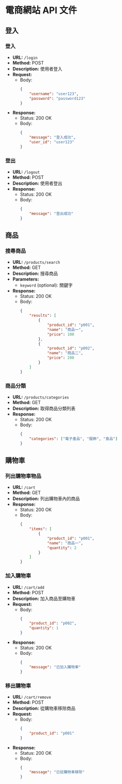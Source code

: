 # 電商網站 API 文件

## 登入

### 登入

- **URL:** `/login`
- **Method:** POST
- **Description:** 使用者登入
- **Request:**
  - Body:
    ```json
    {
        "username": "user123",
        "password": "password123"
    }
    ```
- **Response:**
  - Status: 200 OK
  - Body:
    ```json
    {
        "message": "登入成功",
        "user_id": "user123"
    }
    ```

### 登出

- **URL:** `/logout`
- **Method:** POST
- **Description:** 使用者登出
- **Response:**
  - Status: 200 OK
  - Body:
    ```json
    {
        "message": "登出成功"
    }
    ```

## 商品

### 搜尋商品

- **URL:** `/products/search`
- **Method:** GET
- **Description:** 搜尋商品
- **Parameters:**
  - `keyword` (optional): 關鍵字
- **Response:**
  - Status: 200 OK
  - Body:
    ```json
    {
        "results": [
            {
                "product_id": "p001",
                "name": "商品一",
                "price": 100
            },
            {
                "product_id": "p002",
                "name": "商品二",
                "price": 200
            }
        ]
    }
    ```

### 商品分類

- **URL:** `/products/categories`
- **Method:** GET
- **Description:** 取得商品分類列表
- **Response:**
  - Status: 200 OK
  - Body:
    ```json
    {
        "categories": ["電子產品", "服飾", "食品"]
    }
    ```

## 購物車

### 列出購物車物品

- **URL:** `/cart`
- **Method:** GET
- **Description:** 列出購物車內的商品
- **Response:**
  - Status: 200 OK
  - Body:
    ```json
    {
        "items": [
            {
                "product_id": "p001",
                "name": "商品一",
                "quantity": 2
            }
        ]
    }
    ```

### 加入購物車

- **URL:** `/cart/add`
- **Method:** POST
- **Description:** 加入商品至購物車
- **Request:**
  - Body:
    ```json
    {
        "product_id": "p002",
        "quantity": 1
    }
    ```
- **Response:**
  - Status: 200 OK
  - Body:
    ```json
    {
        "message": "已加入購物車"
    }
    ```

### 移出購物車

- **URL:** `/cart/remove`
- **Method:** POST
- **Description:** 從購物車移除商品
- **Request:**
  - Body:
    ```json
    {
        "product_id": "p001"
    }
    ```
- **Response:**
  - Status: 200 OK
  - Body:
    ```json
    {
        "message": "已從購物車移除"
    }
    ```
